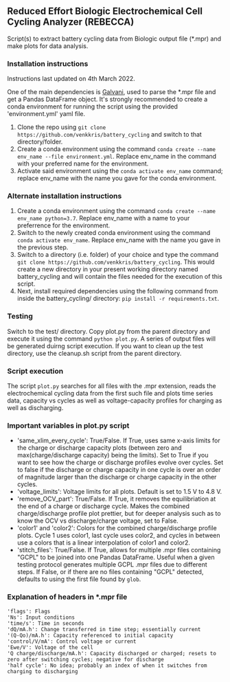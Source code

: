 ## Reduced Effort Biologic Electrochemical Cell Cycling Analyzer (REBECCA)
Script(s) to extract battery cycling data from Biologic output file (*.mpr) and make plots for data analysis.

### Installation instructions
Instructions last updated on 4th March 2022.

One of the main dependencies is [Galvani](https://github.com/echemdata/galvani), used to parse the *.mpr file and get a Pandas DataFrame object. It's strongly recommended to create a conda environment for running the script using the provided 'environment.yml' yaml file.

1. Clone the repo using `git clone https://github.com/venkkris/battery_cycling` and switch to that directory/folder.
2. Create a conda environment using the command `conda create --name env_name --file environment.yml`. Replace env_name in the command with your preferred name for the environment. 
3. Activate said environment using the `conda activate env_name` command; replace env_name with the name you gave for the conda environment. 

### Alternate installation instructions
1. Create a conda environment using the command `conda create --name env_name python=3.7`. Replace env_name with a name to your preferrence for the environment.
2. Switch to the newly created conda environment using the command `conda activate env_name`. Replace env_name with the name you gave in the previous step.
3. Switch to a directory (i.e. folder) of your choice and type the command `git clone https://github.com/venkkris/battery_cycling`. This would create a new directory in your present working directory named battery_cycling and will contain the files needed for the execution of this script.
4. Next, install required dependencies using the following command from inside the battery_cycling/ directory: `pip install -r requirements.txt`.

### Testing
Switch to the test/ directory. Copy plot.py from the parent directory and execute it using the command `python plot.py`. A series of output files will be generated duirng script execution. If you want to clean up the test directory, use the cleanup.sh script from the parent directory.

### Script execution
The script `plot.py` searches for all files with the .mpr extension, reads the electrochemical cycling data from the first such file and plots time series data, capacity vs cycles as well as voltage-capacity profiles for charging as well as discharging.

### Important variables in plot.py script
- 'same_xlim_every_cycle': True/False. If True, uses same x-axis limits for the charge or discharge capacity plots (between zero and max(charge/discharge capacity) being the limits). Set to True if you want to see how the charge or discharge profiles evolve over cycles. Set to false if the discharge or charge capacity in one cycle is over an order of magnitude larger than the discharge or charge capacity in the other cycles.
- 'voltage_limits': Voltage limits for all plots. Default is set to 1.5 V to 4.8 V.
- 'remove_OCV_part': True/False. If True, it removes the equilibriation at the end of a charge or discharge cycle. Makes the combined charge/discharge profile plot prettier, but for deeper analysis such as to know the OCV vs discharge/charge voltage, set to False.
- 'color1' and 'color2': Colors for the combined charge/discharge profile plots. Cycle 1 uses color1, last cycle uses color2, and cycles in between use a colors that is a linear interpolation of color1 and color2.
- 'stitch_files': True/False. If True, allows for multiple .mpr files containing "GCPL" to be joined into one Pandas DataFrame. Useful when a given testing protocol generates multiple GCPL .mpr files due to different steps. If False, or if there are no files containing "GCPL" detected, defaults to using the first file found by `glob`.

### Explanation of headers in *.mpr file
```
'flags': Flags
'Ns': Input conditions
'time/s': Time in seconds
'dQ/mA.h': Change transferred in time step; essentially current
'(Q-Qo)/mA.h': Capacity referenced to initial capacity
'control/V/mA': Control voltage or current
'Ewe/V': Voltage of the cell
'Q charge/discharge/mA.h': Capacity discharged or charged; resets to zero after switching cycles; negative for discharge
'half cycle': No idea; probably an index of when it switches from charging to discharging
```
